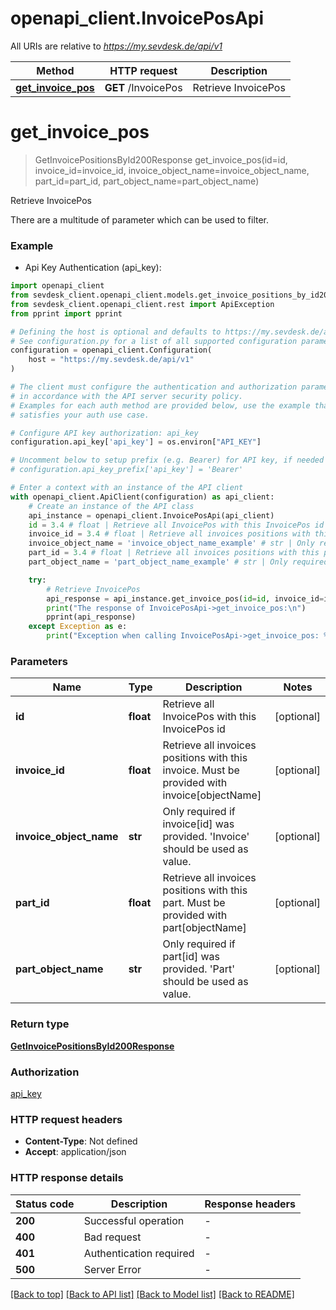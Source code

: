 # openapi_client.InvoicePosApi

All URIs are relative to *https://my.sevdesk.de/api/v1*

Method | HTTP request | Description
------------- | ------------- | -------------
[**get_invoice_pos**](InvoicePosApi.md#get_invoice_pos) | **GET** /InvoicePos | Retrieve InvoicePos


# **get_invoice_pos**
> GetInvoicePositionsById200Response get_invoice_pos(id=id, invoice_id=invoice_id, invoice_object_name=invoice_object_name, part_id=part_id, part_object_name=part_object_name)

Retrieve InvoicePos

There are a multitude of parameter which can be used to filter.

### Example

* Api Key Authentication (api_key):

```python
import openapi_client
from sevdesk_client.openapi_client.models.get_invoice_positions_by_id200_response import GetInvoicePositionsById200Response
from sevdesk_client.openapi_client.rest import ApiException
from pprint import pprint

# Defining the host is optional and defaults to https://my.sevdesk.de/api/v1
# See configuration.py for a list of all supported configuration parameters.
configuration = openapi_client.Configuration(
    host = "https://my.sevdesk.de/api/v1"
)

# The client must configure the authentication and authorization parameters
# in accordance with the API server security policy.
# Examples for each auth method are provided below, use the example that
# satisfies your auth use case.

# Configure API key authorization: api_key
configuration.api_key['api_key'] = os.environ["API_KEY"]

# Uncomment below to setup prefix (e.g. Bearer) for API key, if needed
# configuration.api_key_prefix['api_key'] = 'Bearer'

# Enter a context with an instance of the API client
with openapi_client.ApiClient(configuration) as api_client:
    # Create an instance of the API class
    api_instance = openapi_client.InvoicePosApi(api_client)
    id = 3.4 # float | Retrieve all InvoicePos with this InvoicePos id (optional)
    invoice_id = 3.4 # float | Retrieve all invoices positions with this invoice. Must be provided with invoice[objectName] (optional)
    invoice_object_name = 'invoice_object_name_example' # str | Only required if invoice[id] was provided. 'Invoice' should be used as value. (optional)
    part_id = 3.4 # float | Retrieve all invoices positions with this part. Must be provided with part[objectName] (optional)
    part_object_name = 'part_object_name_example' # str | Only required if part[id] was provided. 'Part' should be used as value. (optional)

    try:
        # Retrieve InvoicePos
        api_response = api_instance.get_invoice_pos(id=id, invoice_id=invoice_id, invoice_object_name=invoice_object_name, part_id=part_id, part_object_name=part_object_name)
        print("The response of InvoicePosApi->get_invoice_pos:\n")
        pprint(api_response)
    except Exception as e:
        print("Exception when calling InvoicePosApi->get_invoice_pos: %s\n" % e)
```



### Parameters


Name | Type | Description  | Notes
------------- | ------------- | ------------- | -------------
 **id** | **float**| Retrieve all InvoicePos with this InvoicePos id | [optional] 
 **invoice_id** | **float**| Retrieve all invoices positions with this invoice. Must be provided with invoice[objectName] | [optional] 
 **invoice_object_name** | **str**| Only required if invoice[id] was provided. &#39;Invoice&#39; should be used as value. | [optional] 
 **part_id** | **float**| Retrieve all invoices positions with this part. Must be provided with part[objectName] | [optional] 
 **part_object_name** | **str**| Only required if part[id] was provided. &#39;Part&#39; should be used as value. | [optional] 

### Return type

[**GetInvoicePositionsById200Response**](GetInvoicePositionsById200Response.md)

### Authorization

[api_key](../README.md#api_key)

### HTTP request headers

 - **Content-Type**: Not defined
 - **Accept**: application/json

### HTTP response details

| Status code | Description | Response headers |
|-------------|-------------|------------------|
**200** | Successful operation |  -  |
**400** | Bad request |  -  |
**401** | Authentication required |  -  |
**500** | Server Error |  -  |

[[Back to top]](#) [[Back to API list]](../README.md#documentation-for-api-endpoints) [[Back to Model list]](../README.md#documentation-for-models) [[Back to README]](../README.md)

